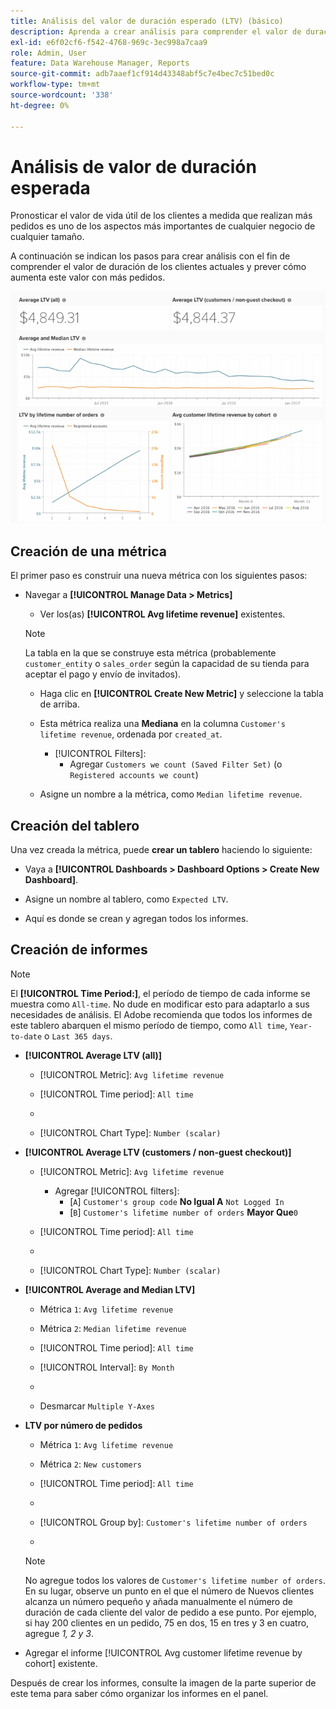 ```yaml
---
title: Análisis del valor de duración esperado (LTV) (básico)
description: Aprenda a crear análisis para comprender el valor de duración de sus clientes actuales y predecir cómo aumenta el valor de duración con más pedidos.
exl-id: e6f02cf6-f542-4768-969c-3ec998a7caa9
role: Admin, User
feature: Data Warehouse Manager, Reports
source-git-commit: adb7aaef1cf914d43348abf5c7e4bec7c51bed0c
workflow-type: tm+mt
source-wordcount: '338'
ht-degree: 0%

---
```


# Análisis de valor de duración esperada

Pronosticar el valor de vida útil de los clientes a medida que realizan más pedidos es uno de los aspectos más importantes de cualquier negocio de cualquier tamaño.

A continuación se indican los pasos para crear análisis con el fin de comprender el valor de duración de los clientes actuales y prever cómo aumenta este valor con más pedidos.

![valor de duración esperado](../../assets/expected_ltv_720.png)

## Creación de una métrica

El primer paso es construir una nueva métrica con los siguientes pasos:
* Navegar a **[!UICONTROL Manage Data > Metrics]**
   * Ver los(as) **[!UICONTROL Avg lifetime revenue]** existentes.

  >[!NOTE]
  >
  >La tabla en la que se construye esta métrica (probablemente `customer_entity` o `sales_order` según la capacidad de su tienda para aceptar el pago y envío de invitados).

   * Haga clic en **[!UICONTROL Create New Metric]** y seleccione la tabla de arriba.
   * Esta métrica realiza una **Mediana** en la columna `Customer's lifetime revenue`, ordenada por `created_at`.
      * [!UICONTROL Filters]:
         * Agregar `Customers we count (Saved Filter Set)` (o `Registered accounts we count`)

   * Asigne un nombre a la métrica, como `Median lifetime revenue`.

## Creación del tablero

Una vez creada la métrica, puede **crear un tablero** haciendo lo siguiente:
* Vaya a **[!UICONTROL Dashboards > Dashboard Options > Create New Dashboard]**.
* Asigne un nombre al tablero, como `Expected LTV`.

* Aquí es donde se crean y agregan todos los informes.

## Creación de informes

>[!NOTE]
>
>El **[!UICONTROL Time Period:]**, el período de tiempo de cada informe se muestra como `All-time`. No dude en modificar esto para adaptarlo a sus necesidades de análisis. El Adobe recomienda que todos los informes de este tablero abarquen el mismo período de tiempo, como `All time`, `Year-to-date` o `Last 365 days`.

* **[!UICONTROL Average LTV (all)]**
   * [!UICONTROL Metric]: `Avg lifetime revenue`
   * [!UICONTROL Time period]: `All time`
   * &#x200B;

     [!UICONTROL INTERVALO]: `None`
   * [!UICONTROL Chart Type]: `Number (scalar)`

* **[!UICONTROL Average LTV (customers / non-guest checkout)]**
   * [!UICONTROL Metric]: `Avg lifetime revenue`
      * Agregar [!UICONTROL filters]:
         * [`A`] `Customer's group code` **No Igual A** `Not Logged In`
         * [`B`] `Customer's lifetime number of orders` **Mayor Que**`0`

   * [!UICONTROL Time period]: `All time`
   * &#x200B;

     [!UICONTROL INTERVALO]: `None`
   * [!UICONTROL Chart Type]: `Number (scalar)`

* **[!UICONTROL Average and Median LTV]**
   * Métrica `1`: `Avg lifetime revenue`
   * Métrica `2`: `Median lifetime revenue`
   * [!UICONTROL Time period]: `All time`
   * [!UICONTROL Interval]: `By Month`
   * &#x200B;

     [!UICONTROL Tipo de gráfico]: `Line`
   * Desmarcar `Multiple Y-Axes`

* **LTV por número de pedidos**
   * Métrica `1`: `Avg lifetime revenue`
   * Métrica `2`: `New customers`
   * [!UICONTROL Time period]: `All time`
   * &#x200B;

     [!UICONTROL INTERVALO]: `None`
   * [!UICONTROL Group by]: `Customer's lifetime number of orders`
   * &#x200B;

     [!UICONTROL Tipo de gráfico]: `Line`

  >[!NOTE]
  >
  >No agregue todos los valores de `Customer's lifetime number of orders`. En su lugar, observe un punto en el que el número de Nuevos clientes alcanza un número pequeño y añada manualmente el número de duración de cada cliente del valor de pedido a ese punto. Por ejemplo, si hay 200 clientes en un pedido, 75 en dos, 15 en tres y 3 en cuatro, agregue *1, 2 y 3*.

* Agregar el informe [!UICONTROL Avg customer lifetime revenue by cohort] existente.

Después de crear los informes, consulte la imagen de la parte superior de este tema para saber cómo organizar los informes en el panel.
